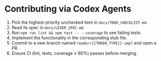 # Contributing via Codex Agents

1. Pick the highest-priority unchecked item in `docs/TODO_CHECKLIST.md`.
2. Read its spec in `docs/LEXER_SPEC.md`.
3. Run `npm run lint && npm test -- --coverage` to see failing tests.
4. Implement the functionality in the corresponding stub file.
5. Commit to a new branch named `reader/{{TOKEN_TYPE}}-impl` and open a PR.
6. Ensure CI (lint, tests, coverage ≥ 90%) passes before merging.

